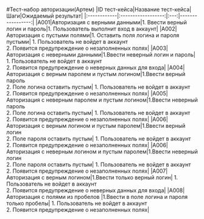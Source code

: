 #Тест-набор авторизации(Артем)
|ID тест-кейса|Название тест-кейса|Шаги|Ожидаемый результат|
|:------------|:------------------:|:---:|-----------------:|
|A001|Авторизация с верными данными|1. Ввести верный логин и пароль|1. Пользователь выполнит вход в аккаунт|
|A002|Авторизация с пустыми полями|1. Оставить поля логина и пароля пустыми| 1. Пользователь не войдет в аккаунт<br>2. Появится предупреждение о незаполненных полях|
|A003|Авторизация с неверными данными|1.Ввести неверный логин и пароль| 1. Пользователь не войдет в аккаунт<br>2. Появится предупреждение о неверных данных для входа|
|A004|Авторизация с верным паролем и пустым логином|1.Ввести верный пароль<br>2. Поле логина оставить пустым| 1. Пользователь не войдет в аккаунт<br>2. Появится предупреждение о незаполненных полях|
|A005|Авторизация с неверным паролем и пустым логином|1.Ввести неверный пароль<br>2. Поле логина оставить пустым| 1. Пользователь не войдет в аккаунт<br>2. Появится предупреждение о незаполненных полях|
|A006|Авторизация с верным логином и пустым паролем|1.Ввести верный логин<br>2. Поле пароля оставить пустым| 1. Пользователь не войдет в аккаунт<br>2. Появится предупреждение о незаполненных полях|
|A006|Авторизация с неверным логином и пустым паролем|1.Ввести неверный логин<br>2. Поле пароля оставить пустым| 1. Пользователь не войдет в аккаунт<br>2. Появится предупреждение о незаполненных полях|
|A007|Авторизация с верным логином|1.Ввести только верный логин| 1. Пользователь не войдет в аккаунт<br>2. Появится предупреждение о неверных данных для входа|
|A008|Авторизация с полями из пробелов |1.Ввести в поле логина и пароля только пробелы| 1. Пользователь не войдет в аккаунт<br>2. Появится предупреждение о незаполненных полях|
